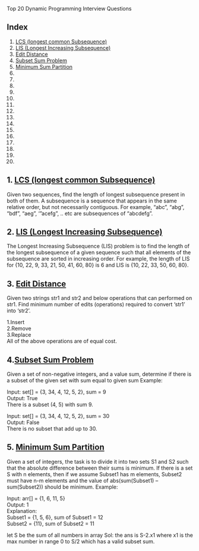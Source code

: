 Top 20 Dynamic Programming Interview Questions
## Index
1. [LCS (longest common Subsequence)](https://github.com/kanti170102041/Code_Bank/blob/main/Dynamic%20Programming/Code/top20.md#1-lcs-longest-common-subsequence)
2. [LIS (Longest Increasing Subsequence)](https://github.com/kanti170102041/Code_Bank/blob/main/Dynamic%20Programming/Code/top20.md#2-lis-longest-increasing-subsequence)
3. [Edit Distance](https://github.com/kanti170102041/Code_Bank/blob/main/Dynamic%20Programming/Code/top20.md#3-edit-distance)
4. [Subset Sum Problem]()
5. [Minimum Sum Partition](https://github.com/kanti170102041/Code_Bank/blob/main/Dynamic%20Programming/Code/top20.md#4-minimum-sum-partition)
6.
7.
8.
9.
10.
11.
12.
13.
14.
15.
16.
17.
18.
19.
20.







## 1. [LCS (longest common Subsequence)](https://github.com/kanti170102041/Code_Bank/blob/main/Dynamic%20Programming/Code/lcs.cpp)

Given two sequences, find the length of longest subsequence present in both of them. A subsequence is a sequence that appears in the same relative order, but not necessarily contiguous. For example, “abc”, “abg”, “bdf”, “aeg”, ‘”acefg”, .. etc are subsequences of “abcdefg”.
## 2. [LIS (Longest Increasing Subsequence)](https://github.com/kanti170102041/Code_Bank/blob/main/Dynamic%20Programming/Code/lis.cpp)

The Longest Increasing Subsequence (LIS) problem is to find the length of the longest subsequence of a given sequence such that all elements of the subsequence are sorted in increasing order. For example, the length of LIS for {10, 22, 9, 33, 21, 50, 41, 60, 80} is 6 and LIS is {10, 22, 33, 50, 60, 80}.
## 3. [Edit Distance](https://github.com/kanti170102041/Code_Bank/blob/main/Dynamic%20Programming/Code/edit%20distance.cpp)

Given two strings str1 and str2 and below operations that can performed on str1. Find minimum number of edits (operations) required to convert ‘str1’ into ‘str2’.

1.Insert<br />
2.Remove<br />
3.Replace<br />
All of the above operations are of equal cost.

## 4.[Subset Sum Problem](https://github.com/kanti170102041/Code_Bank/blob/main/Dynamic%20Programming/Code/subsetsum.cpp)

Given a set of non-negative integers, and a value sum, determine if there is a subset of the given set with sum equal to given sum
Example: 

Input: set[] = {3, 34, 4, 12, 5, 2}, sum = 9<br />
Output: True  <br />
There is a subset (4, 5) with sum 9.

Input: set[] = {3, 34, 4, 12, 5, 2}, sum = 30<br />
Output: False<br />
There is no subset that add up to 30.

## 5. [Minimum Sum Partition](https://github.com/kanti170102041/Code_Bank/blob/main/Dynamic%20Programming/Code/min%20sum%20partition.cpp)

Given a set of integers, the task is to divide it into two sets S1 and S2 such that the absolute difference between their sums is minimum. 
If there is a set S with n elements, then if we assume Subset1 has m elements, Subset2 must have n-m elements and the value of abs(sum(Subset1) – sum(Subset2)) should be minimum.
Example: 

Input:  arr[] = {1, 6, 11, 5} <br />
Output: 1<br />
Explanation:<br />
Subset1 = {1, 5, 6}, sum of Subset1 = 12 <br />
Subset2 = {11}, sum of Subset2 = 11 <br />

let S be the sum of all numbers in array
Sol: the ans is S-2.x1 where x1 is the max number in range 0 to S/2 which has a valid subset sum.
